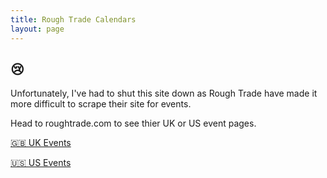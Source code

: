 ```yaml
---
title: Rough Trade Calendars
layout: page
---
```


<div class="posters">
  <div class="poster" id="info-poster">
    <h2>😢</h2>
    <p>
      Unfortunately, I've had to shut this site down as Rough Trade have made it more
      difficult to scrape their site for events.
    </p>
    <p>
      Head to roughtrade.com to see thier UK or US event pages.
    </p>
    <p>
      <a
        href="https://www.roughtrade.com/gb/events"
        >🇬🇧 UK Events</a
      >
    </p>
    <p>
      <a
        href="https://www.roughtrade.com/us/events"
        >🇺🇸 US Events</a
      >
    </p>
  </div>
</div>
